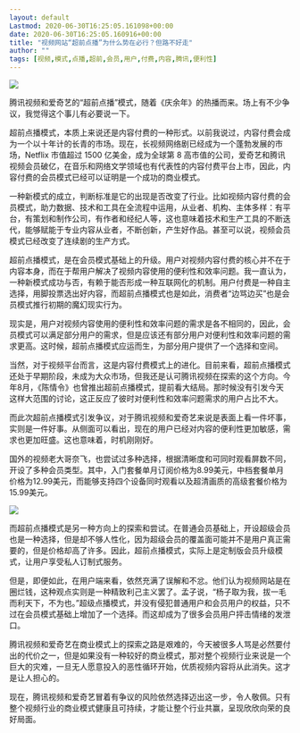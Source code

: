 ```yaml
---
layout: default
Lastmod: 2020-06-30T16:25:05.161098+00:00
date: 2020-06-30T16:25:05.160916+00:00
title: "视频网站“超前点播”为什么势在必行？但路不好走"
author: ""
tags: [视频,模式,点播,超前,会员,用户,付费,内容,腾讯,便利性]
---
```


![](https://images.weserv.nl/?url=https%3A//mmbiz.qpic.cn/mmbiz_png/QibZkicOdq7NOHRYL0MhHYAtrMo9ic31JVRAPZMlHJYVLmpAdYPIwVhujNgPlTFF3WicZTKShJDMwicFspMhkMGgyTg/640%3Fwx_fmt%3Dpng)

腾讯视频和爱奇艺的“超前点播”模式，随着《庆余年》的热播而来。场上有不少争议，我觉得这个事儿有必要说一下。

超前点播模式，本质上来说还是内容付费的一种形式。以前我说过，内容付费会成为一个以十年计的长青的市场。现在，长视频网络剧已经成为一个蓬勃发展的市场，Netflix 市值超过 1500 亿美金，成为全球第 8 高市值的公司，爱奇艺和腾讯视频会员破亿，在音乐和网络文学领域也有代表性的内容付费平台上市，因此，内容付费的会员模式已经可以证明是一个成功的商业模式。

一种新模式的成立，判断标准是它的出现是否改变了行业。比如视频内容付费的会员模式，助力数据、技术和工具在全流程中运用，从业者、机构、主体多样：有平台，有策划和制作公司，有作者和经纪人等，这也意味着技术和生产工具的不断迭代，能够赋能于专业内容从业者，不断创新，产生好作品。甚至可以说，视频会员模式已经改变了连续剧的生产方式。

超前点播模式，是在会员模式基础上的升级。用户对视频内容付费的核心并不在于内容本身，而在于帮用户解决了视频内容使用的便利性和效率问题。我一直认为，一种新模式成功与否，有赖于能否形成一种互联网化的机制。用户付费是一种自主选择，用脚投票选出好内容，而超前点播模式也是如此，消费者“边骂边买”也是会员模式推行初期的魔幻现实行为。

现实是，用户对视频内容使用的便利性和效率问题的需求是各不相同的，因此，会员模式可以满足部分用户的需求，但是应该还有部分用户对便利性和效率问题的需求更高。这时候，超前点播模式应运而生，为部分用户提供了一个选择和空间。

当然，对于视频平台而言，这是内容付费模式上的进化。目前来看，超前点播模式还处于早期阶段，未成为大众市场，但我还是认可腾讯视频在探索的这个方向。今年8月，《陈情令》也曾推出超前点播模式，提前看大结局。那时候没有引发今天这样大范围的讨论，这正反应了彼时对便利性和效率问题需求的用户占比不大。

而此次超前点播模式引发争议，对于腾讯视频和爱奇艺来说是表面上看一件坏事，实则是一件好事。从侧面可以看出，现在的用户已经对内容的便利性更加敏感，需求也更加旺盛。这也意味着，时机刚刚好。

国外的视频老大哥奈飞，也尝试过多种选择，根据清晰度和可同时观看屏数不同，开设了多种会员类型。其中，入门套餐单月订阅价格为8.99美元，中档套餐单月价格为12.99美元，而能够支持四个设备同时观看以及超清画质的高级套餐价格为15.99美元。

![](https://images.weserv.nl/?url=https%3A//mmbiz.qpic.cn/mmbiz_png/QibZkicOdq7NOHRYL0MhHYAtrMo9ic31JVR2GySNaCn0xAv9OkYiaDfE5SjORt00kwhibFHWZ2gicEx6VDD3ibIug1lsQ/640%3Fwx_fmt%3Dpng)

而超前点播模式是另一种方向上的探索和尝试。在普通会员基础上，开设超级会员也是一种选择，但是却不够人性化，因为超级会员的覆盖面可能并不是用户真正需要的，但是价格却高了许多。因此，超前点播模式，实际上是定制版会员升级模式，让用户享受私人订制式服务。

但是，即便如此，在用户端来看，依然充满了误解和不忿。他们认为视频网站是在圈烂钱，这种观点实则是一种精致利己主义罢了。孟子说，“杨子取为我，拔一毛而利天下，不为也。”超级点播模式，并没有侵犯普通用户和会员用户的权益，只不过在会员模式基础上增加了一个选择。而这却成为了很多会员用户抨击情绪的发泄口。

腾讯视频和爱奇艺在商业模式上的探索之路是艰难的，今天被很多人骂是必然要付出的代价之一，但是如果没有一种较好的商业模式，那对整个视频行业来说是一个巨大的灾难，一旦无人愿意投入的恶性循环开始，优质视频内容将从此消失。这才是让人担心的。

现在，腾讯视频和爱奇艺冒着有争议的风险依然选择迈出这一步，令人敬佩。只有整个视频行业的商业模式健康且可持续，才能让整个行业共赢，呈现欣欣向荣的良好局面。

